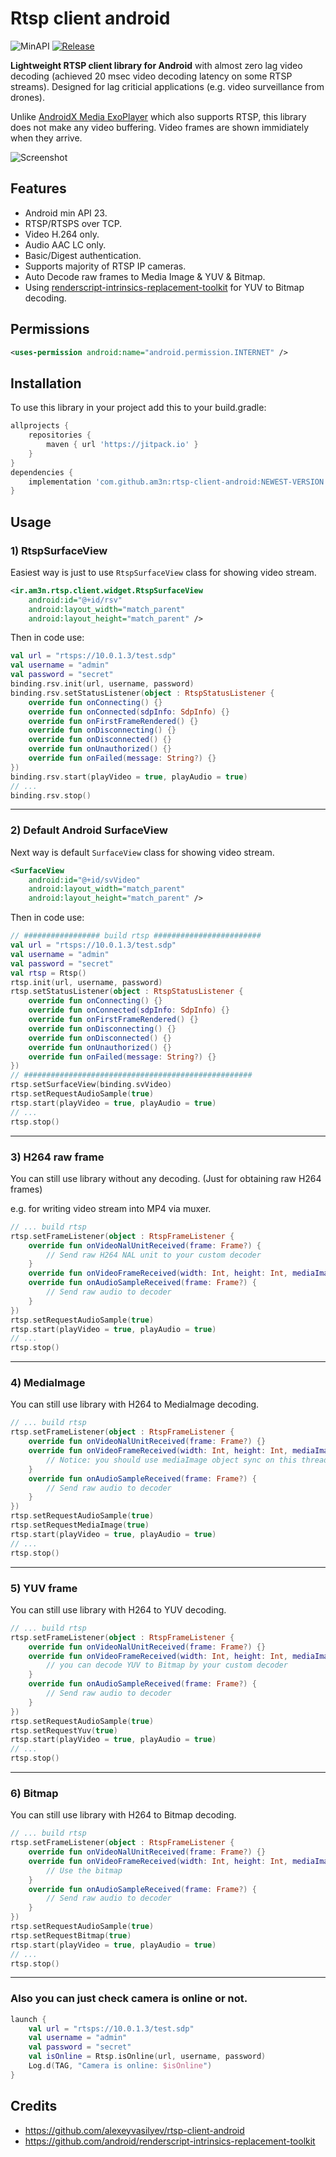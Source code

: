 # Rtsp client android
![MinAPI](https://img.shields.io/badge/API-23%2B-blue)
[![Release](https://jitpack.io/v/am3n/RTSP-Client-Android.svg)](https://jitpack.io/#am3n/RTSP-Client-Android)

<b>Lightweight RTSP client library for Android</b> with almost zero lag video decoding (achieved 20 msec video decoding latency on some RTSP streams). Designed for lag criticial applications (e.g. video surveillance from drones).

Unlike [AndroidX Media ExoPlayer](https://github.com/androidx/media) which also supports RTSP, this library does not make any video buffering. Video frames are shown immidiately when they arrive.

![Screenshot](docs/images/Screenshot_20221026_182823.png?raw=true "Screenshot")

## Features

- Android min API 23.
- RTSP/RTSPS over TCP.
- Video H.264 only.
- Audio AAC LC only.
- Basic/Digest authentication.
- Supports majority of RTSP IP cameras.
- Auto Decode raw frames to Media Image & YUV & Bitmap.
- Using [renderscript-intrinsics-replacement-toolkit](https://github.com/android/renderscript-intrinsics-replacement-toolkit) for YUV to Bitmap decoding.

## Permissions

```xml
<uses-permission android:name="android.permission.INTERNET" />
```

## Installation

To use this library in your project add this to your build.gradle:

```gradle
allprojects {
    repositories {
        maven { url 'https://jitpack.io' }
    }
}
dependencies {
    implementation 'com.github.am3n:rtsp-client-android:NEWEST-VERSION'
}
```

## Usage

### 1) RtspSurfaceView

Easiest way is just to use `RtspSurfaceView` class for showing video stream.

```xml
<ir.am3n.rtsp.client.widget.RtspSurfaceView
    android:id="@+id/rsv"
    android:layout_width="match_parent"
    android:layout_height="match_parent" />
```

Then in code use:

```kotlin
val url = "rtsps://10.0.1.3/test.sdp"
val username = "admin"
val password = "secret"
binding.rsv.init(url, username, password)
binding.rsv.setStatusListener(object : RtspStatusListener {
    override fun onConnecting() {}
    override fun onConnected(sdpInfo: SdpInfo) {}
    override fun onFirstFrameRendered() {}
    override fun onDisconnecting() {}
    override fun onDisconnected() {}
    override fun onUnauthorized() {}
    override fun onFailed(message: String?) {}
})
binding.rsv.start(playVideo = true, playAudio = true)
// ...
binding.rsv.stop()
```

---

### 2) Default Android SurfaceView

Next way is default `SurfaceView` class for showing video stream.

```xml
<SurfaceView
    android:id="@+id/svVideo"
    android:layout_width="match_parent" 
    android:layout_height="match_parent" />
```

Then in code use:

```kotlin
// ################# build rtsp ########################
val url = "rtsps://10.0.1.3/test.sdp"
val username = "admin"
val password = "secret"
val rtsp = Rtsp()
rtsp.init(url, username, password)
rtsp.setStatusListener(object : RtspStatusListener {
    override fun onConnecting() {}
    override fun onConnected(sdpInfo: SdpInfo) {}
    override fun onFirstFrameRendered() {}
    override fun onDisconnecting() {}
    override fun onDisconnected() {}
    override fun onUnauthorized() {}
    override fun onFailed(message: String?) {}
})
// ###################################################
rtsp.setSurfaceView(binding.svVideo)
rtsp.setRequestAudioSample(true)
rtsp.start(playVideo = true, playAudio = true)
// ...
rtsp.stop()
```

---

### 3) H264 raw frame

You can still use library without any decoding. (Just for obtaining raw H264 frames)

e.g. for writing video stream into MP4 via muxer.

```kotlin
// ... build rtsp
rtsp.setFrameListener(object : RtspFrameListener {
    override fun onVideoNalUnitReceived(frame: Frame?) {
        // Send raw H264 NAL unit to your custom decoder
    }
    override fun onVideoFrameReceived(width: Int, height: Int, mediaImage: Image?, yuv: YuvFrame?, bitmap: Bitmap?) {}
    override fun onAudioSampleReceived(frame: Frame?) {
        // Send raw audio to decoder
    }
})
rtsp.setRequestAudioSample(true)
rtsp.start(playVideo = true, playAudio = true)
// ...
rtsp.stop()
```

---

### 4) MediaImage

You can still use library with H264 to MediaImage decoding.

```kotlin
// ... build rtsp
rtsp.setFrameListener(object : RtspFrameListener {
    override fun onVideoNalUnitReceived(frame: Frame?) {}
    override fun onVideoFrameReceived(width: Int, height: Int, mediaImage: Image?, yuv: YuvFrame?, bitmap: Bitmap?) { 
        // Notice: you should use mediaImage object sync on this thread
    }
    override fun onAudioSampleReceived(frame: Frame?) {
        // Send raw audio to decoder
    }
})
rtsp.setRequestAudioSample(true)
rtsp.setRequestMediaImage(true)
rtsp.start(playVideo = true, playAudio = true)
// ...
rtsp.stop()
```

---

### 5) YUV frame

You can still use library with H264 to YUV decoding.

```kotlin
// ... build rtsp
rtsp.setFrameListener(object : RtspFrameListener {
    override fun onVideoNalUnitReceived(frame: Frame?) {}
    override fun onVideoFrameReceived(width: Int, height: Int, mediaImage: Image?, yuv: YuvFrame?, bitmap: Bitmap?) {
        // you can decode YUV to Bitmap by your custom decoder
    }
    override fun onAudioSampleReceived(frame: Frame?) {
        // Send raw audio to decoder
    }
})
rtsp.setRequestAudioSample(true)
rtsp.setRequestYuv(true)
rtsp.start(playVideo = true, playAudio = true)
// ...
rtsp.stop()
```

---

### 6) Bitmap

You can still use library with H264 to Bitmap decoding.

```kotlin
// ... build rtsp
rtsp.setFrameListener(object : RtspFrameListener {
    override fun onVideoNalUnitReceived(frame: Frame?) {}
    override fun onVideoFrameReceived(width: Int, height: Int, mediaImage: Image?, yuv: YuvFrame?, bitmap: Bitmap?) {
        // Use the bitmap
    }
    override fun onAudioSampleReceived(frame: Frame?) {
        // Send raw audio to decoder
    }
})
rtsp.setRequestAudioSample(true)
rtsp.setRequestBitmap(true)
rtsp.start(playVideo = true, playAudio = true)
// ...
rtsp.stop()
```


---


### Also you can just check camera is online or not.

```kotlin
launch {
    val url = "rtsps://10.0.1.3/test.sdp"
    val username = "admin"
    val password = "secret"
    val isOnline = Rtsp.isOnline(url, username, password)
    Log.d(TAG, "Camera is online: $isOnline")
}
```

## Credits

* https://github.com/alexeyvasilyev/rtsp-client-android
* https://github.com/android/renderscript-intrinsics-replacement-toolkit


 
